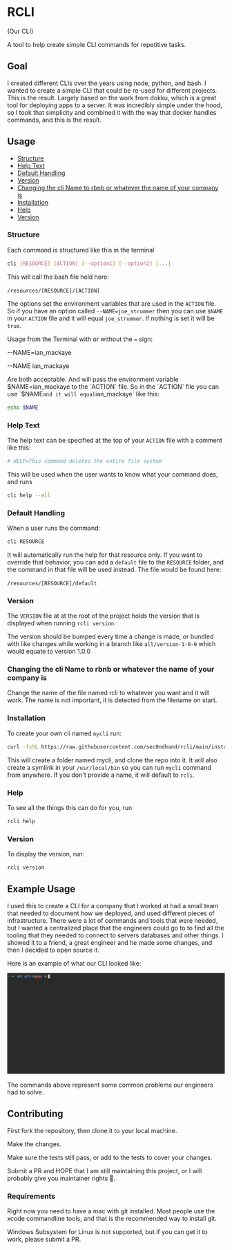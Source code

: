 # RCLI

(Our CLI)

A tool to help create simple CLI commands for repetitive tasks.

## Goal

I created different CLIs over the years using node, python, and bash.  I wanted to create a simple CLI that could be
re-used for different projects.  This is the result.  Largely based on the work from dokku, which is a great tool for
deploying apps to a server.  It was incredibly simple under the hood, so I took that simplicity and combined it with the
way that docker handles commands, and this is the result.

## Usage
<!-- add a table of contents to link to the sub sections under usage -->
- [Structure](#structure)
- [Help Text](#help-text)
- [Default Handling](#default-handling)
- [Version](#version)
- [Changing the cli Name to rbnb or whatever the name of your company is](#changing-the-cli-name-to-rbnb-or-whatever-the-name-of-your-company-is)
- [Installation](#installation)
- [Help](#help)
- [Version](#version-1)


### Structure

Each command is structured like this in the terminal

```bash
cli [RESOURCE] [ACTION] [--option1] [--option2] [...]
```

This will call the bash file held here:

`/resources/[RESOURCE]/[ACTION]`

The options set the environment variables that are used in the `ACTION` file.  So if you have an option called
`--NAME=joe_strummer` then you can use `$NAME` in your `ACTION` file and it will equal `joe_strummer`.  If nothing is
set it will be `true`.

Usage from the Terminal with or without the `=` sign:

--NAME=ian_mackaye

--NAME ian_mackaye

Are both acceptable.  And will pass the environment variable $NAME=ian_mackaye to the `ACTION` file.  So
in the `ACTION` file you can use `$NAME` and it will equal `ian_mackaye` like this:

```bash
echo $NAME
```

### Help Text
The help text can be specified at the top of your `ACTION` file with a comment like this:

```bash
# HELP=This command deletes the entire file system
```

This will be used when the user wants to know what your command does, and runs

```bash
cli help --all
```

### Default Handling

When a user runs the command:

```bash
cli RESOURCE
```

It will automatically run the help for that resource only.  If you want to override that behavior, you can add a
`default` file to the `RESOURCE` folder, and the command in that file will be used instead.  The file would be found
here:

`/resources/[RESOURCE]/default`

### Version

The `VERSION` file at at the root of the project holds the version that is displayed when running `rcli version`.

The version should be bumped every time a change is made, or bundled with like changes while working in a branch like
`all/version-1-0-0` which would equate to version 1.0.0

### Changing the cli Name to rbnb or whatever the name of your company is

Change the name of the file named rcli to whatever you want and it will work.  The name is not important, it is detected
from the filename on start.


### Installation
To create your own cli named `mycli` run:

```bash
curl -fsSL https://raw.githubusercontent.com/sec0ndhand/rcli/main/install.sh | bash -s -- mycli
```
This will create a folder named mycli, and clone the repo into it.  It will also create a symlink in your `/usr/local/bin` so you can run `mycli` command from anywhere.  If you don't provide a name, it will default to `rcli`.


### Help
To see all the things this can do for you, run

```bash
rcli help
```

### Version
To display the version, run:

```bash
rcli version
```

## Example Usage

I used this to create a CLI for a company that I worked at had a small team that needed to document how we deployed, and
used different pieces of infrastructure.  There were a lot of commands and tools that were needed, but I wanted a
centralized place that the engineers could go to to find all the tooling that they needed to connect to servers
databases and other things.  I showed it to a friend, a great engineer and he made some changes, and then I decided to
open source it.

Here is an example of what our CLI looked like:

<!-- show the /imgs/example.gif below  -->
![example](/imgs/example.gif)

The commands above represent some common problems our engineers had to solve.

## Contributing

First fork the repository, then clone it to your local machine.

Make the changes.

Make sure the tests still pass, or add to the tests to cover your changes.

Submit a PR and HOPE that I am still maintaining this project, or I will probably give you maintainer rights 😬.

### Requirements

Right now you need to have a mac with git installed.  Most people use the xcode commandline tools, and that is the
recommended way to install git.

Windows Subsystem for Linux is not supported, but if you can get it to work, please submit a PR.


